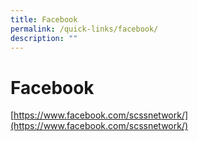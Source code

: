```yaml
---
title: Facebook
permalink: /quick-links/facebook/
description: ""
---
```

# Facebook
[https://www.facebook.com/scssnetwork/](https://www.facebook.com/scssnetwork/)